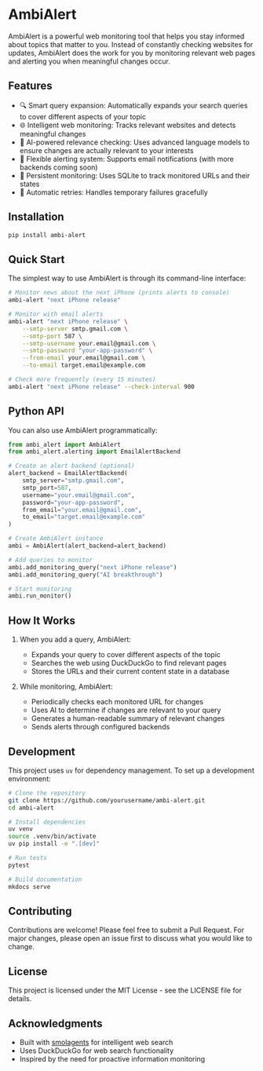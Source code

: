 # AmbiAlert

AmbiAlert is a powerful web monitoring tool that helps you stay informed about topics that matter to you. Instead of constantly checking websites for updates, AmbiAlert does the work for you by monitoring relevant web pages and alerting you when meaningful changes occur.

## Features

- 🔍 Smart query expansion: Automatically expands your search queries to cover different aspects of your topic
- 🌐 Intelligent web monitoring: Tracks relevant websites and detects meaningful changes
- 🤖 AI-powered relevance checking: Uses advanced language models to ensure changes are actually relevant to your interests
- 📧 Flexible alerting system: Supports email notifications (with more backends coming soon)
- 💾 Persistent monitoring: Uses SQLite to track monitored URLs and their states
- 🔄 Automatic retries: Handles temporary failures gracefully

## Installation

```bash
pip install ambi-alert
```

## Quick Start

The simplest way to use AmbiAlert is through its command-line interface:

```bash
# Monitor news about the next iPhone (prints alerts to console)
ambi-alert "next iPhone release"

# Monitor with email alerts
ambi-alert "next iPhone release" \
    --smtp-server smtp.gmail.com \
    --smtp-port 587 \
    --smtp-username your.email@gmail.com \
    --smtp-password "your-app-password" \
    --from-email your.email@gmail.com \
    --to-email target.email@example.com

# Check more frequently (every 15 minutes)
ambi-alert "next iPhone release" --check-interval 900
```

## Python API

You can also use AmbiAlert programmatically:

```python
from ambi_alert import AmbiAlert
from ambi_alert.alerting import EmailAlertBackend

# Create an alert backend (optional)
alert_backend = EmailAlertBackend(
    smtp_server="smtp.gmail.com",
    smtp_port=587,
    username="your.email@gmail.com",
    password="your-app-password",
    from_email="your.email@gmail.com",
    to_email="target.email@example.com"
)

# Create AmbiAlert instance
ambi = AmbiAlert(alert_backend=alert_backend)

# Add queries to monitor
ambi.add_monitoring_query("next iPhone release")
ambi.add_monitoring_query("AI breakthrough")

# Start monitoring
ambi.run_monitor()
```

## How It Works

1. When you add a query, AmbiAlert:

   - Expands your query to cover different aspects of the topic
   - Searches the web using DuckDuckGo to find relevant pages
   - Stores the URLs and their current content state in a database

2. While monitoring, AmbiAlert:
   - Periodically checks each monitored URL for changes
   - Uses AI to determine if changes are relevant to your query
   - Generates a human-readable summary of relevant changes
   - Sends alerts through configured backends

## Development

This project uses `uv` for dependency management. To set up a development environment:

```bash
# Clone the repository
git clone https://github.com/yourusername/ambi-alert.git
cd ambi-alert

# Install dependencies
uv venv
source .venv/bin/activate
uv pip install -e ".[dev]"

# Run tests
pytest

# Build documentation
mkdocs serve
```

## Contributing

Contributions are welcome! Please feel free to submit a Pull Request. For major changes, please open an issue first to discuss what you would like to change.

## License

This project is licensed under the MIT License - see the LICENSE file for details.

## Acknowledgments

- Built with [smolagents](https://huggingface.co/docs/smolagents/index) for intelligent web search
- Uses DuckDuckGo for web search functionality
- Inspired by the need for proactive information monitoring
